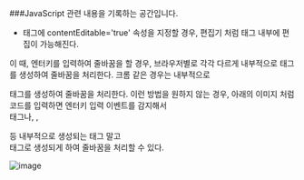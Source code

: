 ###JavaScript 관련 내용을 기록하는 공간입니다.

- <div> 태그에 contentEditable='true' 속성을 지정할 경우, 편집기 처럼 태그 내부에 편집이 가능해진다.
이 때, 엔터키를 입력하여 줄바꿈을 할 경우, 브라우저별로 각각 다르게 내부적으로 태그를 생성하여 줄바꿈을 처리한다.
크롬 같은 경우는 내부적으로 <div> 태그를 생성하여  줄바꿈을 처리한다.
이런 방법을 원하지 않는 경우, 아래의 이미지 처럼 코드를 입력하면 엔터키 입력 이벤트를 감지해서 <div> 태그나, <span>, <p>등 내부적으로 생성되는 태그 말고
<br>태그로 생성되게 하여 줄바꿈을 처리할 수 있다.




![image](https://user-images.githubusercontent.com/59597955/195255344-bc8f8dd4-1524-4146-b959-cbffad339c08.png)

